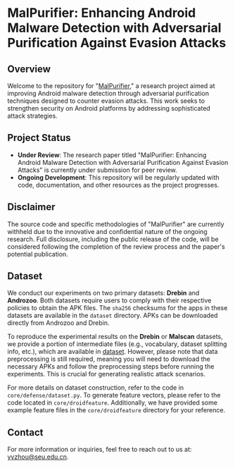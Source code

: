 # MalPurifier: Enhancing Android Malware Detection with Adversarial Purification Against Evasion Attacks

## Overview

Welcome to the repository for "[MalPurifier](https://arxiv.org/abs/2312.06423)," a research project aimed at improving Android malware detection through adversarial purification techniques designed to counter evasion attacks. This work seeks to strengthen security on Android platforms by addressing sophisticated attack strategies.

## Project Status

- **Under Review**: The research paper titled "MalPurifier: Enhancing Android Malware Detection with Adversarial Purification Against Evasion Attacks" is currently under submission for peer review.
- **Ongoing Development**: This repository will be regularly updated with code, documentation, and other resources as the project progresses.

## Disclaimer

The source code and specific methodologies of "MalPurifier" are currently withheld due to the innovative and confidential nature of the ongoing research. Full disclosure, including the public release of the code, will be considered following the completion of the review process and the paper's potential publication.

## Dataset

We conduct our experiments on two primary datasets: **Drebin** and **Androzoo**. Both datasets require users to comply with their respective policies to obtain the APK files. The `sha256` checksums for the apps in these datasets are available in the `dataset` directory. APKs can be downloaded directly from Androzoo and Drebin.

To reproduce the experimental results on the **Drebin** or **Malscan** datasets, we provide a portion of intermediate files (e.g., vocabulary, dataset splitting info, etc.), which are available in [dataset](./dataset/). However, please note that data preprocessing is still required, meaning you will need to download the necessary APKs and follow the preprocessing steps before running the experiments. This is crucial for generating realistic attack scenarios.

For more details on dataset construction, refer to the code in `core/defense/dataset.py`. To generate feature vectors, please refer to the code located in `core/droidfeature`. Additionally, we have provided some example feature files in the `core/droidfeature` directory for your reference.

## Contact

For more information or inquiries, feel free to reach out to us at: [yyzhou@seu.edu.cn](mailto:yyzhou@seu.edu.cn).